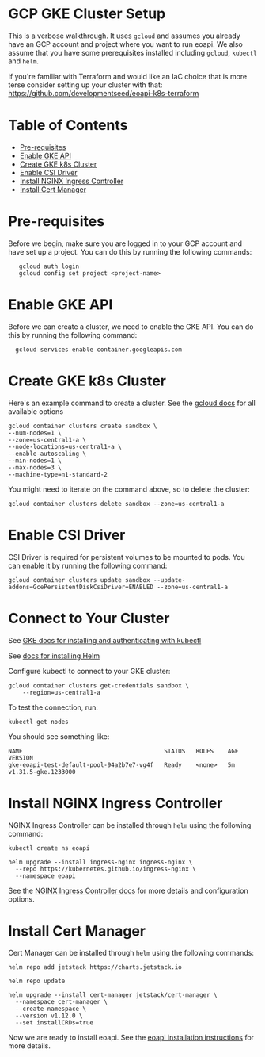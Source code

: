  # GCP GKE Cluster Setup

This is a verbose walkthrough. It uses `gcloud` and assumes you already have an GCP account and project where you want to run eoapi. We also assume that you have some prerequisites installed including `gcloud`, `kubectl` and `helm`.

If you're familiar with Terraform and would like an IaC choice that is more terse consider setting up your cluster with that: https://github.com/developmentseed/eoapi-k8s-terraform

# Table of Contents
- [Pre-requisites](#pre-requisites)
- [Enable GKE API](#enable-gke-api)
- [Create GKE k8s Cluster](#create-gke-k8s-cluster)
- [Enable CSI Driver](#enable-csi-driver)
- [Install NGINX Ingress Controller](#install-nginx-ingress-controller)
- [Install Cert Manager](#install-cert-manager)


 # Pre-requisites

 Before we begin, make sure you are logged in to your GCP account and have set up a project. You can do this by running the following commands:
 ```
    gcloud auth login
    gcloud config set project <project-name>
```

# Enable GKE API

Before we can create a cluster, we need to enable the GKE API. You can do this by running the following command:
```
  gcloud services enable container.googleapis.com
```

# Create GKE k8s Cluster

Here's an example command to create a cluster. See the [gcloud docs](https://cloud.google.com/sdk/gcloud/reference/container/clusters/create) for all available options
  ```
  gcloud container clusters create sandbox \
  --num-nodes=1 \
  --zone=us-central1-a \
  --node-locations=us-central1-a \
  --enable-autoscaling \
  --min-nodes=1 \
  --max-nodes=3 \
  --machine-type=n1-standard-2
  ```

You might need to iterate on the command above, so to delete the cluster:
  ```
  gcloud container clusters delete sandbox --zone=us-central1-a
  ```

# Enable CSI Driver

CSI Driver is required for persistent volumes to be mounted to pods. You can enable it by running the following command:

```
gcloud container clusters update sandbox --update-addons=GcePersistentDiskCsiDriver=ENABLED --zone=us-central1-a
```

# Connect to Your Cluster

See [GKE docs for installing and authenticating with kubectl](https://cloud.google.com/kubernetes-engine/docs/how-to/cluster-access-for-kubectl#install_plugin)

See [docs for installing Helm](https://helm.sh/docs/intro/install/)

Configure kubectl to connect to your GKE cluster:

```
gcloud container clusters get-credentials sandbox \
    --region=us-central1-a
```

To test the connection, run:

```
kubectl get nodes
```

You should see something like:

```
NAME                                        STATUS   ROLES    AGE   VERSION
gke-eoapi-test-default-pool-94a2b7e7-vg4f   Ready    <none>   5m   v1.31.5-gke.1233000
```

# Install NGINX Ingress Controller

NGINX Ingress Controller can be installed through `helm` using the following command:
```
kubectl create ns eoapi

helm upgrade --install ingress-nginx ingress-nginx \
  --repo https://kubernetes.github.io/ingress-nginx \
  --namespace eoapi
```

See the [NGINX Ingress Controller docs](https://kubernetes.github.io/ingress-nginx/deploy/) for more details and configuration options.

# Install Cert Manager

Cert Manager can be installed through `helm` using the following commands:
```
helm repo add jetstack https://charts.jetstack.io

helm repo update

helm upgrade --install cert-manager jetstack/cert-manager \
  --namespace cert-manager \
  --create-namespace \
  --version v1.12.0 \
  --set installCRDs=true
```

Now we are ready to install eoapi. See the [eoapi installation instructions](../README.md/#helm-installation) for more details.
